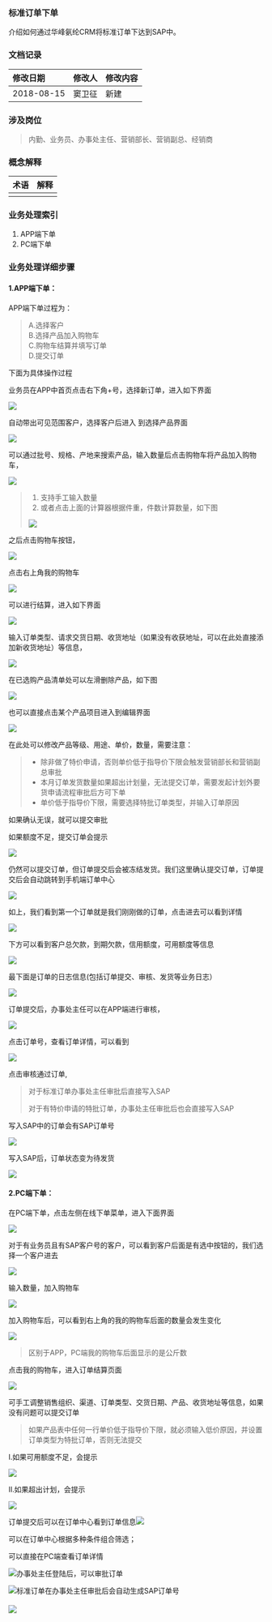 ### 标准订单下单

介绍如何通过华峰氨纶CRM将标准订单下达到SAP中。

### 文档记录

| 修改日期 | 修改人 | 修改内容 |
| :--- | :--- | :--- |
| 2018-08-15 | 窦卫征 | 新建 |

### 涉及岗位

> 内勤、业务员、办事处主任、营销部长、营销副总、经销商

### 概念解释

| 术语 | 解释 |
| :--- | :--- |
|  |  |

### 业务处理索引

1. APP端下单
2. PC端下单

### 业务处理详细步骤

#### 1.APP端下单：

APP端下单过程为：

> A.选择客户  
> B.选择产品加入购物车  
> C.购物车结算并填写订单  
> D.提交订单

下面为具体操作过程

业务员在APP中首页点击右下角+号，选择新订单，进入如下界面

![](/assets/selectcust.png)

自动带出可见范围客户，选择客户后进入 到选择产品界面

![](/assets/app112244.png)

可以通过批号、规格、产地来搜索产品，输入数量后点击购物车将产品加入购物车，

![](/assets/appdsrlsl1111.png)

> 1.  支持手工输入数量
> 2. 或者点击上面的计算器根据件重，件数计算数量，如下图
>
> ![](/assets/appjsjjjaz18822.png)

之后点击购物车按钮，

![](/assets/1111sdfjalalalxxx.png)



点击右上角我的购物车

![](/assets/appmycartbtn.png)

可以进行结算，进入如下界面

![](/assets/appordersubmit.png)

输入订单类型、请求交货日期、收货地址（如果没有收获地址，可以在此处直接添加新收货地址）等信息，

![](/assets/appaddshdz11.png)

在已选购产品清单处可以左滑删除产品，如下图

![](/assets/apporderitemdel.png)

也可以直接点击某个产品项目进入到编辑界面

![](/assets/apporderitemedit.png)

在此处可以修改产品等级、用途、单价，数量，需要注意：

> * 除非做了特价申请，否则单价低于指导价下限会触发营销部长和营销副总审批
> * 本月订单发货数量如果超出计划量，无法提交订单，需要发起计划外要货申请流程审批后方可下单
> * 单价低于指导价下限，需要选择特批订单类型，并输入订单原因

如果确认无误，就可以提交审批

如果额度不足，提交订单会提示

![](/assets/apporderyebuzu.png)

仍然可以提交订单，但订单提交后会被冻结发货。我们这里确认提交订单，订单提交后会自动跳转到手机端订单中心

![](/assets/appordercenter.png)

如上，我们看到第一个订单就是我们刚刚做的订单，点击进去可以看到详情

![](/assets/pcorderdetail.png)

下方可以看到客户总欠款，到期欠款，信用额度，可用额度等信息

![](/assets/appcustaccount.png)

最下面是订单的日志信息\(包括订单提交、审核、发货等业务日志）

![](/assets/apporderlogs.png)

订单提交后，办事处主任可以在APP端进行审核，

![](/assets/appbsczrspdd1211.png)

点击订单号，查看订单详情，可以看到

![](/assets/appaprovalbtn.png)

点击审核通过订单,

> 对于标准订单办事处主任审批后直接写入SAP
>
> 对于有特价申请的特批订单，办事处主任审批后也会直接写入SAP

写入SAP中的订单会有SAP订单号

![](/assets/approval.png)

写入SAP后，订单状态变为待发货

![](/assets/apporderstatuschanged.png)

#### 2.PC端下单：

在PC端下单，点击左侧在线下单菜单，进入下面界面

![](/assets/pcordersubmit11.png)

对于有业务员且有SAP客户号的客户，可以看到客户后面是有选中按钮的，我们选择一个客户进去

![](/assets/pcchooseprod.png)

输入数量，加入购物车

![](/assets/pcaddmycart11.png)

加入购物车后，可以看到右上角的我的购物车后面的数量会发生变化

![](/assets/pcmycart11.png)

> 区别于APP，PC端我的购物车后面显示的是公斤数

点击我的购物车，进入订单结算页面

![](/assets/pcordersubmit111.png)

可手工调整销售组织、渠道、订单类型、交货日期、产品、收货地址等信息，如果没有问题可以提交订单

> 如果产品表中任何一行单价低于指导价下限，就必须输入低价原因，并设置订单类型为特批订单，否则无法提交

I.如果可用额度不足，会提示

![](/assets/pcordersbmitedbz.png)

II.如果超出计划，会提示

![](/assets/pcjhwsqtx.png)

订单提交后可以在订单中心看到订单信息![](/assets/pcordercenter111.png)

可以在订单中心根据多种条件组合筛选；

可以直接在PC端查看订单详情

![](/assets/pcorderdetail111.png)办事处主任登陆后，可以审批订单

![](/assets/pcbscorderapproved.png)标准订单在办事处主任审批后会自动生成SAP订单号

#### ![](/assets/pcsapordernumbersaved.png)



